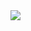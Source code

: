 <img align="center" src="https://cdn.pixabay.com/photo/2017/06/16/07/26/under-construction-2408061_960_720.png">
